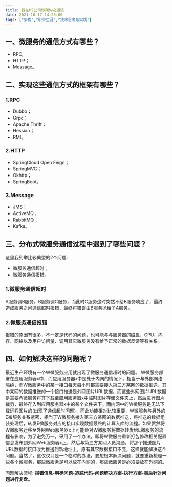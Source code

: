 ```yaml
---
title: 我在M2公司做架构之通信
date: 2021-10-17 14:26:00
tags: ["架构","职业生涯","技术思考与实践"]
---
```


## 一、微服务的通信方式有哪些？
- RPC;
- HTTP；
- Message。
<!--more-->

## 二、实现这些通信方式的框架有哪些？

### 1.RPC
- Dubbo；
- Grpc；
- Apache Thrift；
- Hessian；
- RMI。

### 2.HTTP
- SpringCloud Open Feign；
- SpringMVC；
- Okhttp；
- SpringBoot。


### 3.Message
- JMS；
- ActiveMQ；
- RabbitMQ；
- Kafka。


## 三、分布式微服务通信过程中遇到了哪些问题？
这里我列举比较典型的2个问题:

- 微服务通信超时；
- 微服务通信报错。

### 1.微服务通信超时
A服务调B服务，B服务调C服务，而此时C服务这时突然不给B服务响应了，最终造成服务之间通信超时报错，最终将错误由B服务抛给了A服务。

### 2.微服务通信报错
报错的原因有很多，不一定是代码的问题，也可能与与服务器的磁盘、CPU、内存、网络以及用户访问量、调用其它微服务没有给予正常的数据反馈等有关系。

## 四、如何解决这样的问题呢？
最近生产环境有一个W微服务应用就出现了微服务通信超时的问题。
W微服务部署在应用服务器x中，而应用服务器x中是处于内网的情况下，相当于与外部网络隔绝，而W微服务中的某一接口每天每小时都需要接入第三方某网的数据推送，其中某网的数据推送的一个接口推送是外网图片URL数据，而这些外网图片URL数据是需要W微服务将其下载至应用服务器x中临时图片存储文件夹上，然后进行图片裁剪，最终存入到应用服务器x中的某个文件夹下。而内网中的W微服务是无法下载远程图片的(出现了通信超时问题)，而此功能相对比较重要，W微服务与另外的E微服务关系紧密，相当于W微服务接入第三方某网的数据推送，将推送的数据组装处理后，转发E微服务对应的接口实现数据最终的计算入库的流程。如果贸然将W微服务迁移至外网Web服务器x上可能会对W微服务将数据转发给E微服务的流程有影响，为了避免万一，采用了一个办法，即将W微服务重新打包修改相关配置信息发布到外网Web服务器x上，然后与第三方某网人员沟通，将那个推送图片URL数据的接口改为推送到新地址上，原有其它数据接口不变，这样就能解决这个问题。当然了，这仅仅只是一个临时的办法。要想根本解决问题，就要重新梳理一些各个微服务，那些微服务是可以放在内网的，那些微服务是必须要放在外网的。

问题解决流程:
**报错信息-明确问题-追踪代码-问题解决方案-执行方案-事后针对问题进行复盘。**